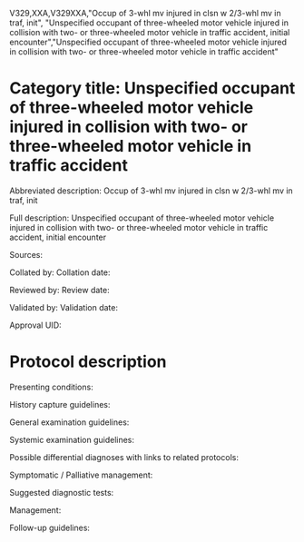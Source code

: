V329,XXA,V329XXA,"Occup of 3-whl mv injured in clsn w 2/3-whl mv in traf, init", "Unspecified occupant of three-wheeled motor vehicle injured in collision with two- or three-wheeled motor vehicle in traffic accident, initial encounter","Unspecified occupant of three-wheeled motor vehicle injured in collision with two- or three-wheeled motor vehicle in traffic accident"
# Category title: Unspecified occupant of three-wheeled motor vehicle injured in collision with two- or three-wheeled motor vehicle in traffic accident

Abbreviated description: Occup of 3-whl mv injured in clsn w 2/3-whl mv in traf, init

Full description: Unspecified occupant of three-wheeled motor vehicle injured in collision with two- or three-wheeled motor vehicle in traffic accident, initial encounter

Sources:

Collated by:
Collation date:

Reviewed by:
Review date:

Validated by:
Validation date:

Approval UID:

# Protocol description

Presenting conditions:

History capture guidelines:

General examination guidelines:

Systemic examination guidelines:

Possible differential diagnoses with links to related protocols:

Symptomatic / Palliative management:

Suggested diagnostic tests:

Management:

Follow-up guidelines:
